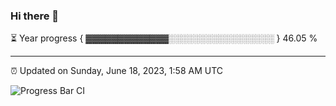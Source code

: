 ### Hi there 👋

⏳ Year progress { ▓▓▓▓▓▓▓▓▓▓▓▓▓░░░░░░░░░░░░░░░░░ } 46.05 %

---

⏰ Updated on Sunday, June 18, 2023, 1:58 AM UTC

![Progress Bar CI](https://github.com/arthurbuhl/arthurbuhl/workflows/Progress%20Bar%20CI/badge.svg)
